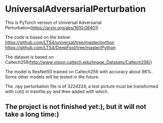 # UniversalAdversarialPerturbation
This is PyTorch version of Universal Adversarial Perturbation(https://arxiv.org/abs/1610.08401)

The code is based on the below:
https://github.com/LTS4/universal/tree/master/python
https://github.com/LTS4/DeepFool/tree/master/Python

The dataset is based on Caltech256(http://www.vision.caltech.edu/Image_Datasets/Caltech256/)

The model is ResNet50 trained on Caltech256 with accuracy about 96%. Some other models will be tested in the future.

The .npy perturbation file is of 3*224*224, a test picture must be transformed with cut() in trainfile.py and then added with which.

## The project is not finished yet:), but it will not take a long time:)
